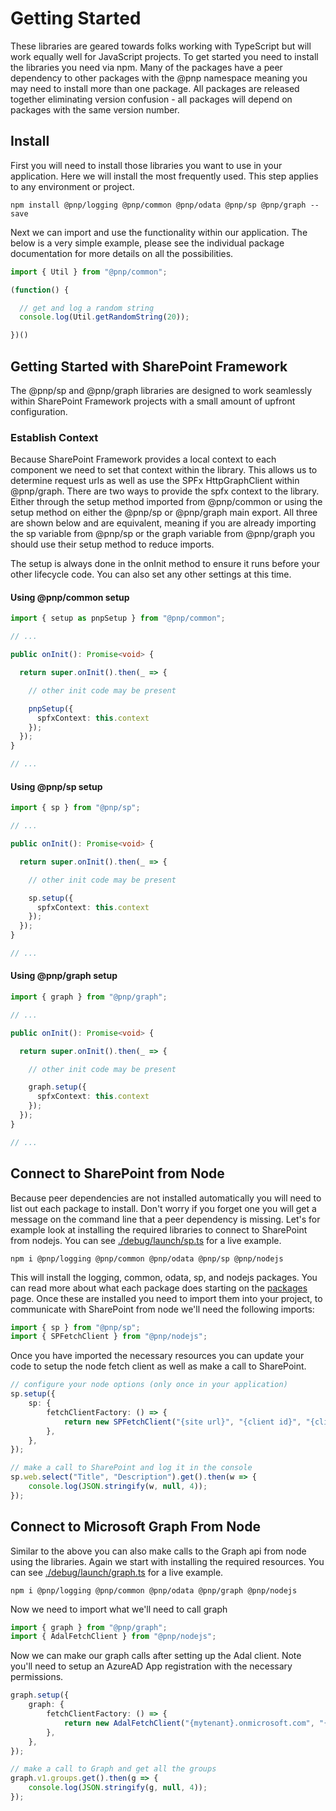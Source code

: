 # Getting Started

These libraries are geared towards folks working with TypeScript but will work equally well for JavaScript projects. To get started you need to install
the libraries you need via npm. Many of the packages have a peer dependency to other packages with the @pnp namespace meaning you may need to install
more than one package. All packages are released together eliminating version confusion - all packages will depend on packages with the same version number.

## Install

First you will need to install those libraries you want to use in your application. Here we will install the most frequently used. This step applies to any 
environment or project.

`npm install @pnp/logging @pnp/common @pnp/odata @pnp/sp @pnp/graph --save`

Next we can import and use the functionality within our application. The below is a very simple example, please see the individual package documentation
for more details on all the possibilities.

```TypeScript
import { Util } from "@pnp/common";

(function() {

  // get and log a random string
  console.log(Util.getRandomString(20));

})()
```

## Getting Started with SharePoint Framework

The @pnp/sp and @pnp/graph libraries are designed to work seamlessly within SharePoint Framework projects with a small amount of upfront configuration.

### Establish Context

Because SharePoint Framework provides a local context to each component we need to set that context within the library. This allows us to determine request
urls as well as use the SPFx HttpGraphClient within @pnp/graph. There are two ways to provide the spfx context to the library. Either through the setup method
imported from @pnp/common or using the setup method on either the @pnp/sp or @pnp/graph main export. All three are shown below and are equivalent, meaning if
you are already importing the sp variable from @pnp/sp or the graph variable from @pnp/graph you should use their setup method to reduce imports. 

The setup is always done in the onInit method to ensure it runs before your other lifecycle code. You can also set any other settings at this time.

#### Using @pnp/common setup

```TypeScript
import { setup as pnpSetup } from "@pnp/common";

// ...

public onInit(): Promise<void> {

  return super.onInit().then(_ => {

    // other init code may be present

    pnpSetup({
      spfxContext: this.context
    });
  });
}

// ...

```

#### Using @pnp/sp setup

```TypeScript
import { sp } from "@pnp/sp";

// ...

public onInit(): Promise<void> {

  return super.onInit().then(_ => {

    // other init code may be present

    sp.setup({
      spfxContext: this.context
    });
  });
}

// ...

```

#### Using @pnp/graph setup

```TypeScript
import { graph } from "@pnp/graph";

// ...

public onInit(): Promise<void> {

  return super.onInit().then(_ => {

    // other init code may be present

    graph.setup({
      spfxContext: this.context
    });
  });
}

// ...

```


## Connect to SharePoint from Node

Because peer dependencies are not installed automatically you will need to list out each package to install. Don't worry if you forget one you will get a message
on the command line that a peer dependency is missing. Let's for example look at installing the required libraries to connect to SharePoint from nodejs. You can see
[./debug/launch/sp.ts](https://github.com/pnp/pnp/blob/dev/debug/launch/sp.ts) for a live example.

```
npm i @pnp/logging @pnp/common @pnp/odata @pnp/sp @pnp/nodejs
```

This will install the logging, common, odata, sp, and nodejs packages. You can read more about what each package does starting on the [packages](packages.md) page.
Once these are installed you need to import them into your project, to communicate with SharePoint from node we'll need the following imports:

```TypeScript
import { sp } from "@pnp/sp";
import { SPFetchClient } from "@pnp/nodejs";
```

Once you have imported the necessary resources you can update your code to setup the node fetch client as well as make a call to SharePoint.

```TypeScript
// configure your node options (only once in your application)
sp.setup({
    sp: {
        fetchClientFactory: () => {
            return new SPFetchClient("{site url}", "{client id}", "{client secret}");
        },
    },
});

// make a call to SharePoint and log it in the console
sp.web.select("Title", "Description").get().then(w => {
    console.log(JSON.stringify(w, null, 4));
});
```

## Connect to Microsoft Graph From Node

Similar to the above you can also make calls to the Graph api from node using the libraries. Again we start with installing the required resources. You can see
[./debug/launch/graph.ts](https://github.com/pnp/pnp/blob/dev/debug/launch/graph.ts) for a live example.

```
npm i @pnp/logging @pnp/common @pnp/odata @pnp/graph @pnp/nodejs
```

Now we need to import what we'll need to call graph

```TypeScript
import { graph } from "@pnp/graph";
import { AdalFetchClient } from "@pnp/nodejs";
```

Now we can make our graph calls after setting up the Adal client. Note you'll need to setup an AzureAD App registration with the necessary permissions.

```TypeScript
graph.setup({
    graph: {
        fetchClientFactory: () => {
            return new AdalFetchClient("{mytenant}.onmicrosoft.com", "{application id}", "{application secret}");
        },
    },
});

// make a call to Graph and get all the groups
graph.v1.groups.get().then(g => {
    console.log(JSON.stringify(g, null, 4));
});
```
